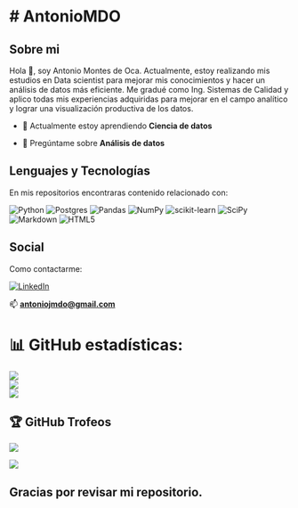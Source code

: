 <h1 aling= center> # AntonioMDO </h1>

## Sobre mi
Hola 👋, soy Antonio Montes de Oca.
Actualmente, estoy realizando mis estudios en Data scientist para mejorar mis conocimientos y hacer un análisis de datos más eficiente. Me gradué como Ing. Sistemas de Calidad y aplico todas mis experiencias adquiridas para mejorar en el campo analítico y lograr una visualización productiva de los datos.

- 🌱 Actualmente estoy aprendiendo **Ciencia de datos**

- 💬 Pregúntame sobre **Análisis de datos**

## Lenguajes y Tecnologías
En mis repositorios encontraras contenido relacionado con:

![Python](https://img.shields.io/badge/python-3670A0?style=for-the-badge&logo=python&logoColor=ffdd54) ![Postgres](https://img.shields.io/badge/postgres-%23316192.svg?style=for-the-badge&logo=postgresql&logoColor=white) ![Pandas](https://img.shields.io/badge/pandas-%23150458.svg?style=for-the-badge&logo=pandas&logoColor=white) ![NumPy](https://img.shields.io/badge/numpy-%23013243.svg?style=for-the-badge&logo=numpy&logoColor=white) ![scikit-learn](https://img.shields.io/badge/scikit--learn-%23F7931E.svg?style=for-the-badge&logo=scikit-learn&logoColor=white) ![SciPy](https://img.shields.io/badge/SciPy-%230C55A5.svg?style=for-the-badge&logo=scipy&logoColor=%white) ![Markdown](https://img.shields.io/badge/markdown-%23000000.svg?style=for-the-badge&logo=markdown&logoColor=white) ![HTML5](https://img.shields.io/badge/html5-%23E34F26.svg?style=for-the-badge&logo=html5&logoColor=white)

## Social
Como contactarme:

[![LinkedIn](https://img.shields.io/badge/LinkedIn-%230077B5.svg?logo=linkedin&logoColor=white)](https://www.linkedin.com/in/antonio-jos%C3%A9-montes-de-oca-%C3%A1lvarez-9a4375182/)

📫 **antoniojmdo@gmail.com**

# 📊 GitHub estadísticas:
![](https://github-readme-stats.vercel.app/api?username=antoniomdo&theme=vision-friendly-dark&hide_border=false&include_all_commits=false&count_private=false)<br/>
![](https://github-readme-streak-stats.herokuapp.com/?user=antoniomdo&theme=vision-friendly-dark&hide_border=false)<br/>
![](https://github-readme-stats.vercel.app/api/top-langs/?username=antoniomdo&theme=vision-friendly-dark&hide_border=false&include_all_commits=false&count_private=false&layout=compact)


## 🏆 GitHub Trofeos
![](https://github-profile-trophy.vercel.app/?username=antoniomdo&theme=gruvbox&no-frame=true&no-bg=true&margin-w=4)

[![](https://visitcount.itsvg.in/api?id=antoniomdo&icon=0&color=0)](https://visitcount.itsvg.in)


## Gracias por revisar mi repositorio.